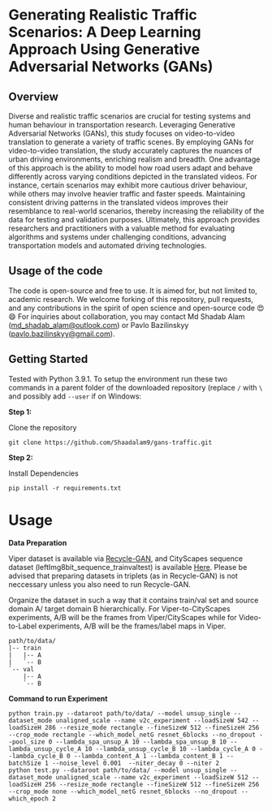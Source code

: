 # Generating Realistic Traffic Scenarios: A Deep Learning Approach Using Generative Adversarial Networks (GANs)

## Overview
Diverse and realistic traffic scenarios are crucial for testing systems and human behaviour in transportation research. Leveraging Generative Adversarial Networks (GANs), this study focuses on video-to-video translation to generate a variety of traffic scenes. By employing GANs for video-to-video translation, the study accurately captures the nuances of urban driving environments, enriching realism and breadth. One advantage of this approach is the ability to model how road users adapt and behave differently across varying conditions depicted in the translated videos. For instance, certain scenarios may exhibit more cautious driver behaviour, while others may involve heavier traffic and faster speeds. Maintaining consistent driving patterns in the translated videos improves their resemblance to real-world scenarios, thereby increasing the reliability of the data for testing and validation purposes. Ultimately, this approach provides researchers and practitioners with a valuable method for evaluating algorithms and systems under challenging conditions, advancing transportation models and automated driving technologies.

## Usage of the code
The code is open-source and free to use. It is aimed for, but not limited to, academic research. We welcome forking of this repository, pull requests, and any contributions in the spirit of open science and open-source code 😍😄 For inquiries about collaboration, you may contact Md Shadab Alam (md_shadab_alam@outlook.com) or Pavlo Bazilinskyy (pavlo.bazilinskyy@gmail.com).

## Getting Started
Tested with Python 3.9.1. To setup the environment run these two commands in a parent folder of the downloaded repository (replace `/` with `\` and possibly add `--user` if on Windows:

**Step 1:**  

Clone the repository
```command line
git clone https://github.com/Shaadalam9/gans-traffic.git
```

**Step 2:** 

Install Dependencies
```command line
pip install -r requirements.txt
```

# Usage

**Data Preparation**

Viper dataset is available via [Recycle-GAN](https://github.com/aayushbansal/Recycle-GAN/), and CityScapes sequence dataset (leftImg8bit_sequence_trainvaltest) is available [Here](https://www.cityscapes-dataset.com/downloads/). Please be advised that preparing datasets in triplets (as in Recycle-GAN) is not neccessary unless you also need to run Recycle-GAN.

Organize the dataset in such a way that it contains train/val set and source domain A/ target domain B hierarchically. For Viper-to-CityScapes experiments, A/B will be the frames from Viper/CityScapes while for Video-to-Label experiments, A/B will be the frames/label maps in Viper. 
```
path/to/data/
|-- train
|   |-- A
|   `-- B
`-- val
    |-- A
    `-- B
```
**Command to run Experiment**
```
python train.py --dataroot path/to/data/ --model unsup_single --dataset_mode unaligned_scale --name v2c_experiment --loadSizeW 542 --loadSizeH 286 --resize_mode rectangle --fineSizeW 512 --fineSizeH 256 --crop_mode rectangle --which_model_netG resnet_6blocks --no_dropout --pool_size 0 --lambda_spa_unsup_A 10 --lambda_spa_unsup_B 10 --lambda_unsup_cycle_A 10 --lambda_unsup_cycle_B 10 --lambda_cycle_A 0 --lambda_cycle_B 0 --lambda_content_A 1 --lambda_content_B 1 --batchSize 1 --noise_level 0.001  --niter_decay 0 --niter 2
python test.py --dataroot path/to/data/ --model unsup_single --dataset_mode unaligned_scale --name v2c_experiment --loadSizeW 512 --loadSizeH 256 --resize_mode rectangle --fineSizeW 512 --fineSizeH 256 --crop_mode none --which_model_netG resnet_6blocks --no_dropout --which_epoch 2
```
